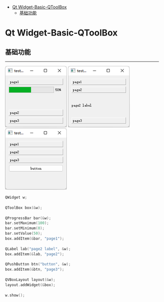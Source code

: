 - [Qt Widget-Basic-QToolBox](#qt-widget-basic-qtoolbox)
  - [基础功能](#基础功能)

# Qt Widget-Basic-QToolBox

## 基础功能

---

![](.assert/toolbox.png) ![](.assert/toolbox1.png) ![](.assert/toolbox2.png)

```cpp
QWidget w;

QToolBox box(&w);

QProgressBar bar(&w);
bar.setMaximum(100);
bar.setMinimum(0);
bar.setValue(50);
box.addItem(&bar, "page1");

QLabel lab("page2 label", &w);
box.addItem(&lab, "page2");

QPushButton btn("button", &w);
box.addItem(&btn, "page3");

QVBoxLayout layout(&w);
layout.addWidget(&box);

w.show();
```
